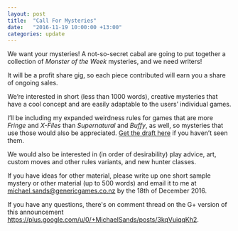 ```yaml
---
layout: post
title:  "Call For Mysteries"
date:   "2016-11-19 10:00:00 +13:00"
categories: update
---
```

We want your mysteries! A not-so-secret cabal are going to put together a collection of _Monster of the Week_ mysteries, and we need writers!

It will be a profit share gig, so each piece contributed will earn you a share of ongoing sales.

We’re interested in short (less than 1000 words), creative mysteries that have a cool concept and are easily adaptable to the users’ individual games.

I’ll be including my expanded weirdness rules for games that are more _Fringe_ and _X-Files_ than _Supernatural_ and _Buffy_, as well, so mysteries that use those would also be appreciated. [Get the draft here](http://www.genericgames.co.nz/files/MotW_more_weirdness.pdf) if you haven’t seen them.

We would also be interested in (in order of desirability) play advice, art, custom moves and other rules variants, and new hunter classes.

If you have ideas for other material, please write up one short sample mystery or other material (up to 500 words) and email it to me at <michael.sands@genericgames.co.nz> by the 18th of December 2016.

If you have any questions, there's on comment thread on the G+ version of this
announcement <https://plus.google.com/u/0/+MichaelSands/posts/3kqVuiqqKh2>.
